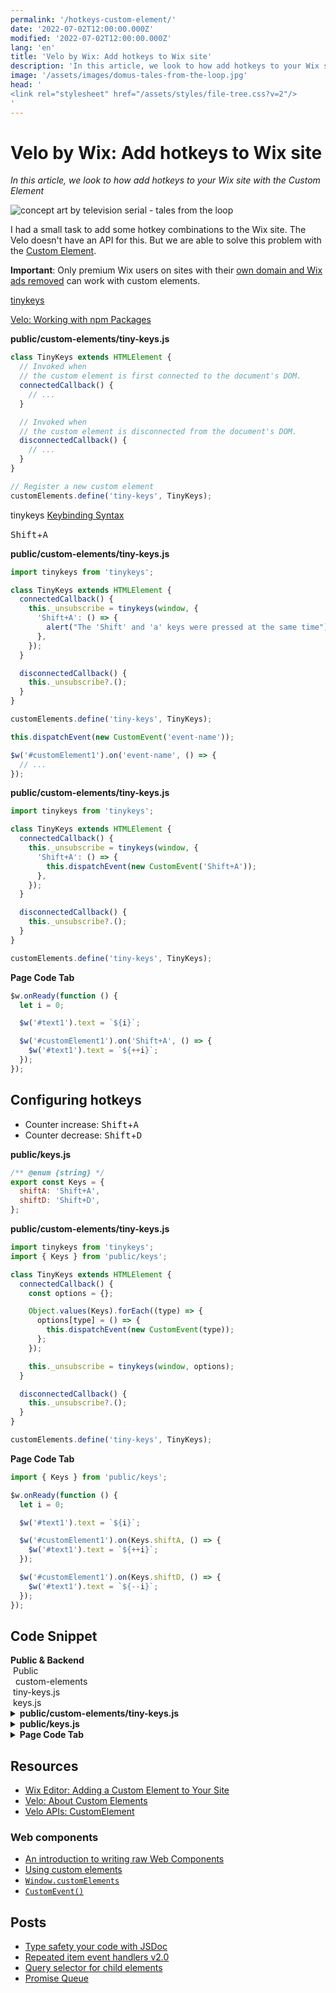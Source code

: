 ```yaml
---
permalink: '/hotkeys-custom-element/'
date: '2022-07-02T12:00:00.000Z'
modified: '2022-07-02T12:00:00.000Z'
lang: 'en'
title: 'Velo by Wix: Add hotkeys to Wix site'
description: 'In this article, we look to how add hotkeys to your Wix site with the Custom Element'
image: '/assets/images/domus-tales-from-the-loop.jpg'
head: '
<link rel="stylesheet" href="/assets/styles/file-tree.css?v=2"/>
'
---
```


# Velo by Wix: Add hotkeys to Wix site

*In this article, we look to how add hotkeys to your Wix site with the Custom Element*

![concept art by television serial - tales from the loop](/assets/images/domus-tales-from-the-loop.jpg)

I had a small task to add some hotkey combinations to the Wix site. The Velo doesn't have an API for this. But we are able to solve this problem with the [Custom Element](https://www.wix.com/velo/reference/$w/customelement).

<aside>

**Important**: Only premium Wix users on sites with their [own domain and Wix ads removed](https://manage.wix.com/account/domains) can work with custom elements.
</aside>

[tinykeys](https://github.com/jamiebuilds/tinykeys)

[Velo: Working with npm Packages](https://support.wix.com/en/article/velo-working-with-npm-packages)

**public/custom-elements/tiny-keys.js**

```js
class TinyKeys extends HTMLElement {
  // Invoked when
  // the custom element is first connected to the document's DOM.
  connectedCallback() {
    // ...
  }

  // Invoked when
  // the custom element is disconnected from the document's DOM.
  disconnectedCallback() {
    // ...
  }
}

// Register a new custom element
customElements.define('tiny-keys', TinyKeys);
```

tinykeys [Keybinding Syntax](https://github.com/jamiebuilds/tinykeys#keybinding-sequences)

<kbd>Shift</kbd>+<kbd>A</kbd>

**public/custom-elements/tiny-keys.js**

```js
import tinykeys from 'tinykeys';

class TinyKeys extends HTMLElement {
  connectedCallback() {
    this._unsubscribe = tinykeys(window, {
      'Shift+A': () => {
        alert("The 'Shift' and 'a' keys were pressed at the same time");
      },
    });
  }

  disconnectedCallback() {
    this._unsubscribe?.();
  }
}

customElements.define('tiny-keys', TinyKeys);
```

```js
this.dispatchEvent(new CustomEvent('event-name'));
```

```js
$w('#customElement1').on('event-name', () => {
  // ...
});
```

**public/custom-elements/tiny-keys.js**

```js
import tinykeys from 'tinykeys';

class TinyKeys extends HTMLElement {
  connectedCallback() {
    this._unsubscribe = tinykeys(window, {
      'Shift+A': () => {
        this.dispatchEvent(new CustomEvent('Shift+A'));
      },
    });
  }

  disconnectedCallback() {
    this._unsubscribe?.();
  }
}

customElements.define('tiny-keys', TinyKeys);
```

**Page Code Tab**

```js
$w.onReady(function () {
  let i = 0;

  $w('#text1').text = `${i}`;

  $w('#customElement1').on('Shift+A', () => {
    $w('#text1').text = `${++i}`;
  });
});
```

## Configuring hotkeys

- Counter increase: <kbd>Shift</kbd>+<kbd>A</kbd>
- Counter decrease: <kbd>Shift</kbd>+<kbd>D</kbd>

**public/keys.js**

```js
/** @enum {string} */
export const Keys = {
  shiftA: 'Shift+A',
  shiftD: 'Shift+D',
};
```

**public/custom-elements/tiny-keys.js**

```js
import tinykeys from 'tinykeys';
import { Keys } from 'public/keys';

class TinyKeys extends HTMLElement {
  connectedCallback() {
    const options = {};

    Object.values(Keys).forEach((type) => {
      options[type] = () => {
        this.dispatchEvent(new CustomEvent(type));
      };
    });

    this._unsubscribe = tinykeys(window, options);
  }

  disconnectedCallback() {
    this._unsubscribe?.();
  }
}

customElements.define('tiny-keys', TinyKeys);
```

**Page Code Tab**

```js
import { Keys } from 'public/keys';

$w.onReady(function () {
  let i = 0;

  $w('#text1').text = `${i}`;

  $w('#customElement1').on(Keys.shiftA, () => {
    $w('#text1').text = `${++i}`;
  });

  $w('#customElement1').on(Keys.shiftD, () => {
    $w('#text1').text = `${--i}`;
  });
});
```

## Code Snippet

<div class="_filetree" role="presentation" aria-label="velo sidebar">
  <div class="_filetree_tab _filetree_row">
    <strong>Public & Backend</strong>
  </div>
  <div class="_filetree_title _filetree_row">
    <img src="/assets/images/i/open.svg" alt=""/>
    Public
  </div>
  <div class="_filetree_tab">
    <div class="_filetree_row">
      <img src="/assets/images/i/open.svg" alt=""/>
      <img src="/assets/images/i/folder.svg" alt=""/>
      custom-elements
    </div>
    <div class="_filetree_tab _filetree_row">
      <img src="/assets/images/i/js.svg" alt=""/>
      tiny-keys.js
    </div>
  </div>
   <div class="_filetree_tab _filetree_row">
    <img src="/assets/images/i/js.svg" alt=""/>
    keys.js
  </div>
</div>
<details>
  <summary>
    <strong>public/custom-elements/tiny-keys.js</strong>
  </summary>

```js
import tinykeys from 'tinykeys';
import { Keys } from 'public/keys';

class TinyKeys extends HTMLElement {
  connectedCallback() {
    const options = {};

    Object.values(Keys).forEach((type) => {
      options[type] = () => {
        this.dispatchEvent(new CustomEvent(type));
      };
    });

    this._unsubscribe = tinykeys(window, options);
  }

  disconnectedCallback() {
    this._unsubscribe?.();
  }
}

customElements.define('tiny-keys', TinyKeys);
```
</details>
<details>
  <summary>
    <strong>public/keys.js</strong>
  </summary>

```js
/** @enum {string} */
export const Keys = {
  shiftA: 'Shift+A',
  shiftD: 'Shift+D',
};
```
</details>
<details>
  <summary>
    <strong>Page Code Tab</strong>
  </summary>

```js
import { Keys } from 'public/keys';

$w.onReady(function () {
  let i = 0;

  $w('#text1').text = `${i}`;

  $w('#customElement1').on(Keys.shiftA, () => {
    $w('#text1').text = `${++i}`;
  });

  $w('#customElement1').on(Keys.shiftD, () => {
    $w('#text1').text = `${--i}`;
  });
});
```
</details>

## Resources

- [Wix Editor: Adding a Custom Element to Your Site](https://support.wix.com/en/article/wix-editor-adding-a-custom-element-to-your-site#adding-the-custom-element)
- [Velo: About Custom Elements](https://support.wix.com/en/article/velo-about-custom-elements)
- [Velo APIs: CustomElement](https://www.wix.com/velo/reference/$w/customelement)

### Web components

- [An introduction to writing raw Web Components](https://github.com/thepassle/webcomponents-from-zero-to-hero/tree/master/part-one)
- [Using custom elements](https://developer.mozilla.org/en-US/docs/Web/Web_Components/Using_custom_elements)
- [`Window.customElements`](https://developer.mozilla.org/en-US/docs/Web/API/Window/customElements)
- [`CustomEvent()`](https://developer.mozilla.org/en-US/docs/Web/API/CustomEvent/CustomEvent)

## Posts

- [Type safety your code with JSDoc](/type-safety-your-code-with-jsdoc/)
- [Repeated item event handlers v2.0](/repeated-item-event-handlers-v2/)
- [Query selector for child elements](/velo-query-selector-for-child-elements/)
- [Promise Queue](/promise-queue/)
